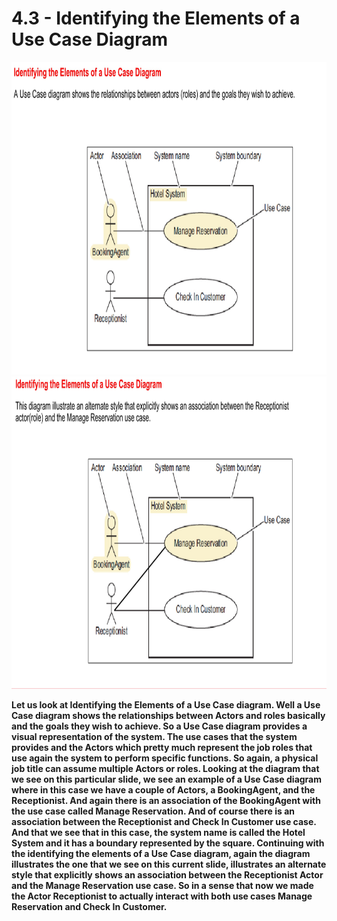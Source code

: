 # 4.3 - Identifying the Elements of a Use Case Diagram

<img src="/images/04_03_01.jpg" width="800" height="500">
<img src="/images/04_03_02.jpg" width="800" height="500">

**Let us look at Identifying the Elements of a Use Case diagram. Well a Use Case diagram shows the relationships between Actors and roles basically and the goals they wish to achieve. So a Use Case diagram provides a visual representation of the system. The use cases that the system provides and the Actors which pretty much represent the job roles that use again the system to perform specific functions. So again, a physical job title can assume multiple Actors or roles. Looking at the diagram that we see on this particular slide, we see an example of a Use Case diagram where in this case we have a couple of Actors, a BookingAgent, and the Receptionist. And again there is an association of the BookingAgent with the use case called Manage Reservation. And of course there is an association between the Receptionist and Check In Customer use case. And that we see that in this case, the system name is called the Hotel System and it has a boundary represented by the square. Continuing with the identifying the elements of a Use Case diagram, again the diagram illustrates the one that we see on this current slide, illustrates an alternate style that explicitly shows an association between the Receptionist Actor and the Manage Reservation use case. So in a sense that now we made the Actor Receptionist to actually interact with both use cases Manage Reservation and Check In Customer.**